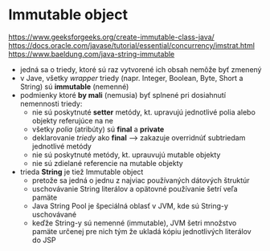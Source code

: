 # Immutable object
https://www.geeksforgeeks.org/create-immutable-class-java/ <br>
https://docs.oracle.com/javase/tutorial/essential/concurrency/imstrat.html <br>
https://www.baeldung.com/java-string-immutable <br>

- jedná sa o triedy, ktoré sú raz vytvorené ich obsah nemôže byť zmenený
- v Jave, všetky *wrapper* triedy (napr. Integer, Boolean, Byte, Short a String) sú **immutable** (nemenné)
- podmienky ktoré **by mali** (nemusia) byť splnené pri dosiahnutí nemennosti triedy:
  - nie sú poskytnuté **setter** metódy, kt. upravujú jednotlivé polia alebo objekty referujúce na ne
  - všetky *polia* (atribúty) sú **final** a **private**
  - deklarovanie *triedy* ako **final** --> zakazuje overridnúť subtriedam jednotlivé metódy
  - nie sú poskytnuté metódy, kt. uprauvujú mutable objekty
  - nie sú zdielané referencie na mutable objekty
- trieda **String** je tiež Immutable object
  - pretože sa jedná o jednu z najviac používaných dátových štruktúr
  - uschovávanie String literálov a opätovné používanie šetrí veľa pamäte
  - Java String Pool je špeciálná oblasť v JVM, kde sú String-y uschovávané
  - keďže String-y sú nemenné (immutable), JVM šetri množstvo pamäte určenej pre nich tým že ukladá kópiu jednotlivých literálov do JSP

